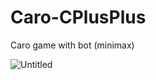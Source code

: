 # Caro-CPlusPlus
 Caro game with bot (minimax)

![Untitled](https://user-images.githubusercontent.com/60953757/74340393-66ba9500-4dd8-11ea-9f91-7499f3728887.png)

